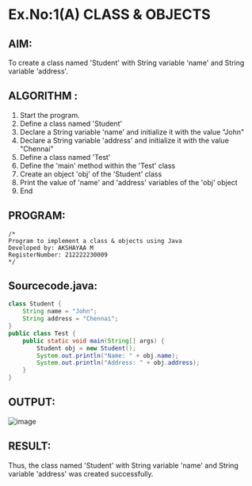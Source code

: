# Ex.No:1(A) CLASS & OBJECTS

## AIM:
To create a class named 'Student' with String variable 'name' and String variable 'address'.

## ALGORITHM :
1.	Start the program.
2.	Define a class named 'Student'
3.	Declare a String variable 'name' and initialize it with the value "John"
4.	Declare a String variable 'address' and initialize it with the value "Chennai"
5.	Define a class named 'Test'
6.	Define the 'main' method within the 'Test' class
7.	Create an object 'obj' of the 'Student' class
8.	Print the value of 'name' and 'address' variables of the 'obj' object
9.	End



## PROGRAM:
 ```
/*
Program to implement a class & objects using Java
Developed by: AKSHAYAA M
RegisterNumber: 212222230009
*/
```

## Sourcecode.java:

```java
class Student {
    String name = "John";
    String address = "Chennai";
}
public class Test {
    public static void main(String[] args) {
        Student obj = new Student();
        System.out.println("Name: " + obj.name);
        System.out.println("Address: " + obj.address);
    }
}
```
## OUTPUT:

![image](https://github.com/user-attachments/assets/17dacb5f-0e3e-4a22-bbed-e14e7aa1026e)


## RESULT:
Thus, the class named 'Student' with String variable 'name' and String variable 'address' was created successfully.
